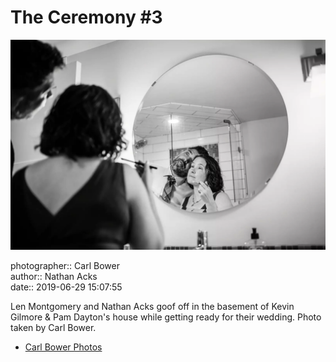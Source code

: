 # The Ceremony #3

![Len Montgomery and Nathan Acks goof off](assets/2019-06-29-set-1-the-ceremony-03.webp)

photographer:: Carl Bower  
author:: Nathan Acks  
date:: 2019-06-29 15:07:55

Len Montgomery and Nathan Acks goof off in the basement of Kevin Gilmore & Pam Dayton's house while getting ready for their wedding. Photo taken by Carl Bower.

* [Carl Bower Photos](https://carlbowerphotos.com)
